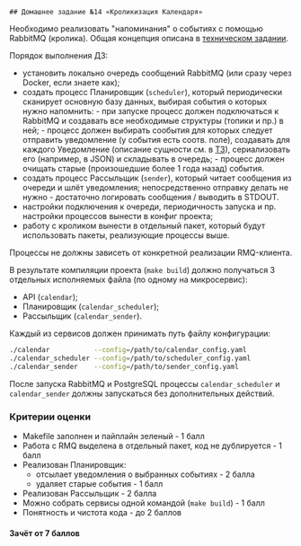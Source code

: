     ## Домашнее задание №14 «Кроликизация Календаря»

Необходимо реализовать "напоминания" о событиях с помощью RabbitMQ (кролика).
Общая концепция описана в [техническом задании](./CALENDAR.MD).

Порядок выполнения ДЗ:

- установить локально очередь сообщений RabbitMQ (или сразу через Docker, если знаете как);
- создать процесс Планировщик (`scheduler`), который периодически сканирует основную базу данных,
  выбирая события о которых нужно напомнить: - при запуске процесс должен подключаться к RabbitMQ и создавать все необходимые структуры
  (топики и пр.) в ней; - процесс должен выбирать сообытия для которых следует отправить уведомление (у события есть соотв. поле),
  создавать для каждого Уведомление (описание сущности см. в [ТЗ](./CALENDAR.MD)),
  сериализовать его (например, в JSON) и складывать в очередь; - процесс должен очищать старые (произошедшие более 1 года назад) события.
- создать процесс Рассыльщик (`sender`), который читает сообщения из очереди и шлёт уведомления;
  непосредственно отправку делать не нужно - достаточно логировать сообщения / выводить в STDOUT.
- настройки подключения к очереди, периодичность запуска и пр. настройки процессов вынести в конфиг проекта;
- работу с кроликом вынести в отдельный пакет, который будут использовать пакеты, реализующие процессы выше.

Процессы не должны зависеть от конкретной реализации RMQ-клиента.

В результате компиляции проекта (`make build`) должно получаться 3 отдельных исполняемых файла
(по одному на микросервис):

- API (`calendar`);
- Планировщик (`calendar_scheduler`);
- Рассыльщик (`calendar_sender`).

Каждый из сервисов должен принимать путь файлу конфигурации:

```bash
./calendar           --config=/path/to/calendar_config.yaml
./calendar_scheduler --config=/path/to/scheduler_config.yaml
./calendar_sender    --config=/path/to/sender_config.yaml
```

После запуска RabbitMQ и PostgreSQL процессы `calendar_scheduler` и `calendar_sender`
должны запускаться без дополнительных действий.

### Критерии оценки

- Makefile заполнен и пайплайн зеленый - 1 балл
- Работа с RMQ выделена в отдельный пакет, код не дублируется - 1 балл
- Реализован Планировщик:
  - отсылает уведомления о выбранных событиях - 2 балла
  - удаляет старые события - 1 балл
- Реализован Рассыльщик - 2 балла
- Можно собрать сервисы одной командой (`make build`) - 1 балл
- Понятность и чистота кода - до 2 баллов

#### Зачёт от 7 баллов
